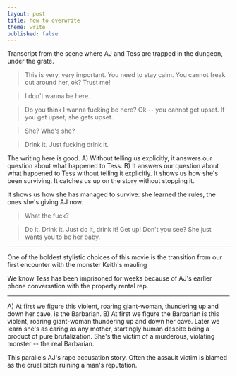 ```yaml
---
layout: post
title: how to overwrite
theme: write
published: false
---
```


Transcript from the scene where AJ and Tess are trapped in the dungeon, under the grate.

> This is very, very important.
> You need to stay calm.
> You cannot freak out around her, ok? Trust me!

> I don't wanna be here.

> Do you think I wanna fucking be here?
> Ok -- you cannot get upset. If you get upset, she gets upset.

> She? Who's she?

> Drink it. Just fucking drink it.

The writing here is good.
A) Without telling us explicitly, it answers our question about what happened to Tess.
B) It answers our question about what happened to Tess without telling it explicitly.
It shows us how she's been surviving.
It catches us up on the story without stopping it.

It shows us how she has managed to survive: she learned the rules, the ones she's giving AJ now.

> What the fuck?

> Do it. Drink it. Just do it, drink it! Get up!
> Don't you see? She just wants you to be her baby.

---

One of the boldest stylistic choices of this movie is the transition from our first encounter with the monster Keith's mauling

We know Tess has been imprisoned for weeks because of AJ's earlier phone conversation with the property rental rep.

---

A) At first we figure this violent, roaring giant-woman, thundering up and down her cave, is the Barbarian.
B) At first we figure the Barbarian is this violent, roaring giant-woman thundering up and down her cave.
Later we learn she's as caring as any mother, startingly human despite being a product of pure brutalization.
She's the victim of a murderous, violating monster -- the real Barbarian.

This parallels AJ's rape accusation story.
Often the assault victim is blamed as the cruel bitch ruining a man's reputation.